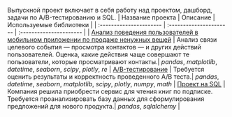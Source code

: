 Выпускной проект включает в себя работу над проектом, дашборд, задачи по A/B-тестированию и SQL.
| Название проекта | Описание | Используемые библиотеки | 
| :---------------------- | :---------------------- | :---------------------- |
| [Анализ поведения пользователей в мобильном приложении по продаже ненужных вещей](https://github.com/novad25/yandex_practikum_projects/blob/main/12.%20Выпускной%20проект/12_release_project.ipynb) | Анализ связи целевого события — просмотра контактов — и других действий пользователей. Оценка, какие действия чаще совершают те пользователи, которые просматривают контакты.| *pandas*, *matplotlib*, *datetime*, *seaborn*, *scipy*, *plotly*, *re* |
[A/B-тестирование](https://github.com/novad25/yandex_practikum_projects/blob/main/12.%20Выпускной%20проект/12_ab_test.ipynb) | Требуется оценить результаты и корректность проведенного A/B теста.| *pandas*,  *datetime*, *seaborn*, *matplotlib*, *scipy*, *plotly*, *numpy*, *math* |
[Проект на SQL](https://github.com/novad25/yandex_practikum_projects/blob/main/12.%20Выпускной%20проект/12_sql.ipynb) | Компания решила приобрести сервис для чтения книг по подписке. Требуется проанализировать базу данных для сформулирования предложений для нового продукта.| *pandas*,  *sqlalchemy* |
